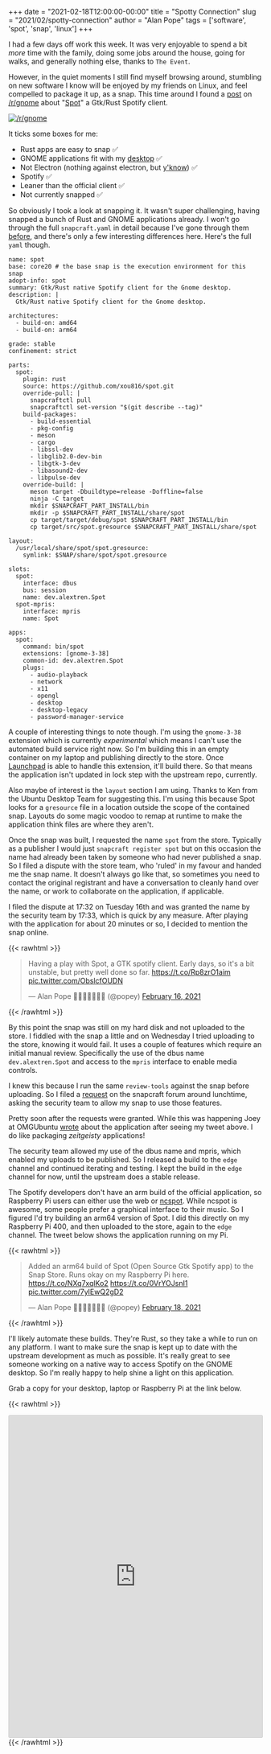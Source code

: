 +++
date = "2021-02-18T12:00:00-00:00"
title = "Spotty Connection"
slug = "2021/02/spotty-connection"
author = "Alan Pope"
tags = ['software', 'spot', 'snap', 'linux']
+++

I had a few days off work this week. It was very enjoyable to spend a bit *more* time with the family, doing some jobs around the house, going for walks, and generally nothing else, thanks to `The Event`. 

However, in the quiet moments I still find myself browsing around, stumbling on new software I know will be enjoyed by my friends on Linux, and feel compelled to package it up, as a snap. This time around I found a [post](https://www.reddit.com/r/gnome/comments/lkjg8o/some_progress_on_my_rustgtk_spotify_client/) on [/r/gnome](https://www.reddit.com/r/gnome/) about "[Spot](https://github.com/xou816/spot)" a Gtk/Rust Spotify client. 

[![/r/gnome](/blog/images/2021-02-18/reddit.png)](https://www.reddit.com/r/gnome/comments/lkjg8o/some_progress_on_my_rustgtk_spotify_client/)

It ticks some boxes for me:

   * Rust apps are easy to snap ✅
   * GNOME applications fit with my [desktop](https://ubuntu.com/) ✅
   * Not Electron (nothing against electron, but [y'know](https://twitter.com/popey/status/793399003463516160)) ✅
   * Spotify ✅
   * Leaner than the official client ✅
   * Not currently snapped ✅

So obviously I took a look at snapping it. It wasn't super challenging, having snapped a bunch of Rust and GNOME applications already. I won't go through the full `snapcraft.yaml` in detail because I've gone through them [before](/blog/2020/12/snap-along-with-me/), and there's only a few interesting differences here. Here's the full `yaml` though.

```
name: spot
base: core20 # the base snap is the execution environment for this snap
adopt-info: spot
summary: Gtk/Rust native Spotify client for the Gnome desktop.
description: |
  Gtk/Rust native Spotify client for the Gnome desktop.

architectures:
  - build-on: amd64
  - build-on: arm64

grade: stable
confinement: strict

parts:
  spot:
    plugin: rust
    source: https://github.com/xou816/spot.git
    override-pull: |
      snapcraftctl pull
      snapcraftctl set-version "$(git describe --tag)"
    build-packages:
      - build-essential
      - pkg-config
      - meson
      - cargo
      - libssl-dev
      - libglib2.0-dev-bin
      - libgtk-3-dev
      - libasound2-dev
      - libpulse-dev
    override-build: |
      meson target -Dbuildtype=release -Doffline=false
      ninja -C target
      mkdir $SNAPCRAFT_PART_INSTALL/bin
      mkdir -p $SNAPCRAFT_PART_INSTALL/share/spot
      cp target/target/debug/spot $SNAPCRAFT_PART_INSTALL/bin
      cp target/src/spot.gresource $SNAPCRAFT_PART_INSTALL/share/spot

layout:
  /usr/local/share/spot/spot.gresource:
    symlink: $SNAP/share/spot/spot.gresource

slots:
  spot:
    interface: dbus
    bus: session
    name: dev.alextren.Spot
  spot-mpris:
    interface: mpris
    name: Spot

apps:
  spot:
    command: bin/spot
    extensions: [gnome-3-38]
    common-id: dev.alextren.Spot
    plugs:
      - audio-playback
      - network
      - x11
      - opengl
      - desktop
      - desktop-legacy
      - password-manager-service

```

A couple of interesting things to note though. I'm using the `gnome-3-38` extension which is currently *experimental* which means I can't use the automated build service right now. So I'm building this in an empty container on my laptop and publishing directly to the store. Once [Launchpad](https://launchpad.net/) is able to handle this extension, it'll build there. So that means the application isn't updated in lock step with the upstream repo, currently.

Also maybe of interest is the `layout` section I am using. Thanks to Ken from the Ubuntu Desktop Team for suggesting this. I'm using this because Spot looks for a `gresource` file in a location outside the scope of the contained snap. Layouts do some magic voodoo to remap at runtime to make the application think files are where they aren't. 

Once the snap was built, I requested the name `spot` from the store. Typically as a publisher I would just `snapcraft register spot` but on this occasion the name had already been taken by someone who had never published a snap. So I filed a dispute with the store team, who 'ruled' in my favour and handed me the snap name. It doesn't always go like that, so sometimes you need to contact the original registrant and have a conversation to cleanly hand over the name, or work to collaborate on the application, if applicable.

I filed the dispute at 17:32 on Tuesday 16th and was granted the name by the security team by 17:33, which is quick by any measure. After playing with the application for about 20 minutes or so, I decided to mention the snap online.

{{< rawhtml >}}
<blockquote class="twitter-tweet"><p lang="en" dir="ltr">Having a play with Spot, a GTK spotify client. Early days, so it&#39;s a bit unstable, but pretty well done so far. <a href="https://t.co/Rp8zrO1aim">https://t.co/Rp8zrO1aim</a> <a href="https://t.co/ObslcfOUDN">pic.twitter.com/ObslcfOUDN</a></p>&mdash; Alan Pope 🍺🐧🐱🇬🇧🇪🇺 (@popey) <a href="https://twitter.com/popey/status/1361736845789396992?ref_src=twsrc%5Etfw">February 16, 2021</a></blockquote> <script async src="https://platform.twitter.com/widgets.js" charset="utf-8"></script>
{{< /rawhtml >}}

By this point the snap was still on my hard disk and not uploaded to the store. I fiddled with the snap a little and on Wednesday I tried uploading to the store, knowing it would fail. It uses a couple of features which require an initial manual review. Specifically the use of the dbus name `dev.alextren.Spot` and access to the `mpris` interface to enable media controls.

I knew this because I run the same `review-tools` against the snap before uploading. So I filed a [request](https://forum.snapcraft.io/t/requests-for-spot-snap/22812) on the snapcraft forum around lunchtime, asking the security team to allow my snap to use those features. 

Pretty soon after the requests were granted. While this was happening Joey at OMGUbuntu [wrote](https://www.omgubuntu.co.uk/2021/02/spot-gtk-spotify-client-for-linux) about the application after seeing my tweet above. I do like packaging *zeitgeisty* applications! 

The security team allowed my use of the dbus name and mpris, which enabled my uploads to be published. So I released a build to the `edge` channel and continued iterating and testing. I kept the build in the `edge` channel for now, until the upstream does a stable release.  

The Spotify developers don't have an arm build of the official application, so Raspberry Pi users can either use the web or [ncspot](/blog/2020/12/spotify-on-the-raspberry-pi-400/). While ncspot is awesome, some people prefer a graphical interface to their music. So I figured I'd try building an arm64 version of Spot. I did this directly on my Raspberry Pi 400, and then uploaded to the store, again to the `edge` channel. The tweet below shows the application running on my Pi.

{{< rawhtml >}}
<blockquote class="twitter-tweet"><p lang="en" dir="ltr">Added an arm64 build of Spot (Open Source Gtk Spotify app) to the Snap Store. Runs okay on my Raspberry Pi here. <a href="https://t.co/NXq7xqlKo2">https://t.co/NXq7xqlKo2</a> <a href="https://t.co/0VrYOJsnI1">https://t.co/0VrYOJsnI1</a> <a href="https://t.co/7yIEwQ2gD2">pic.twitter.com/7yIEwQ2gD2</a></p>&mdash; Alan Pope 🍺🐧🐱🇬🇧🇪🇺 (@popey) <a href="https://twitter.com/popey/status/1362401613151948801?ref_src=twsrc%5Etfw">February 18, 2021</a></blockquote> <script async src="https://platform.twitter.com/widgets.js" charset="utf-8"></script>
{{< /rawhtml >}}

I'll likely automate these builds. They're Rust, so they take a while to run on any platform. I want to make sure the snap is kept up to date with the upstream development as much as possible. It's really great to see someone working on a native way to access Spotify on the GNOME desktop. So I'm really happy to help shine a light on this application. 

Grab a copy for your desktop, laptop or Raspberry Pi at the link below.

{{< rawhtml >}}
<iframe src="https://snapcraft.io/spot/embedded?button=black&channels=true&summary=true&screenshot=true" frameborder="0" width="100%" height="640px" style="border: 1px solid #CCC; border-radius: 2px;"></iframe>
{{< /rawhtml >}}